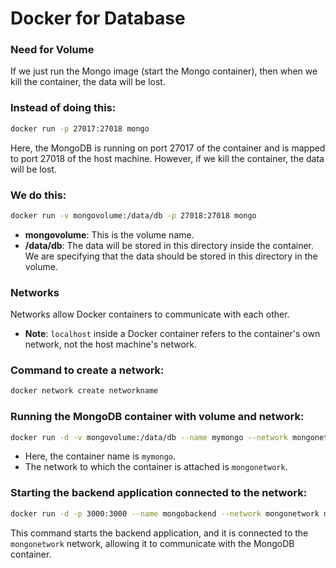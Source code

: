 
# Docker for Database

### Need for Volume

If we just run the Mongo image (start the Mongo container), then when we kill the container, the data will be lost.

### Instead of doing this:

```bash
docker run -p 27017:27018 mongo
```

Here, the MongoDB is running on port 27017 of the container and is mapped to port 27018 of the host machine. However, if we kill the container, the data will be lost.

### We do this:

```bash
docker run -v mongovolume:/data/db -p 27018:27018 mongo
```

- **mongovolume**: This is the volume name.
- **/data/db**: The data will be stored in this directory inside the container. We are specifying that the data should be stored in this directory in the volume.

### Networks

Networks allow Docker containers to communicate with each other.

- **Note**: `localhost` inside a Docker container refers to the container's own network, not the host machine's network.

### Command to create a network:

```bash
docker network create networkname
```

### Running the MongoDB container with volume and network:

```bash
docker run -d -v mongovolume:/data/db --name mymongo --network mongonetwork mongo
```

- Here, the container name is `mymongo`.
- The network to which the container is attached is `mongonetwork`.

### Starting the backend application connected to the network:

```bash
docker run -d -p 3000:3000 --name mongobackend --network mongonetwork mongoapp
```

This command starts the backend application, and it is connected to the `mongonetwork` network, allowing it to communicate with the MongoDB container.
